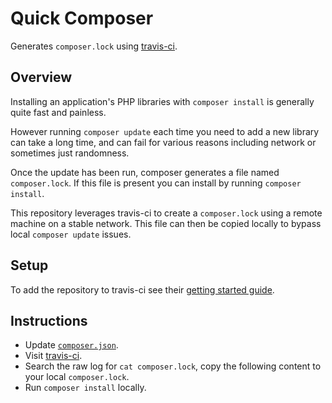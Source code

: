 # Quick Composer

Generates `composer.lock` using [travis-ci](https://travis-ci.org).


## Overview

Installing an application's PHP libraries with `composer install` is generally quite fast and painless.

However running `composer update` each time you need to add a new library can take a long time, and can fail for various reasons including network or sometimes just randomness.

Once the update has been run, composer generates a file named `composer.lock`.  If this file is present you can install by running `composer install`.

This repository leverages travis-ci to create a `composer.lock` using a remote machine on a stable network.  This file can then be copied locally to bypass local `composer update` issues.


## Setup

To add the repository to travis-ci see their [getting started guide](https://travis-ci.org/getting_started).


## Instructions

- Update [`composer.json`](https://github.com/cornernote/quick-composer/edit/master/composer.json).
- Visit [travis-ci](https://travis-ci.org/cornernote/quick-composer).
- Search the raw log for `cat composer.lock`, copy the following content to your local `composer.lock`.
- Run `composer install` locally.
